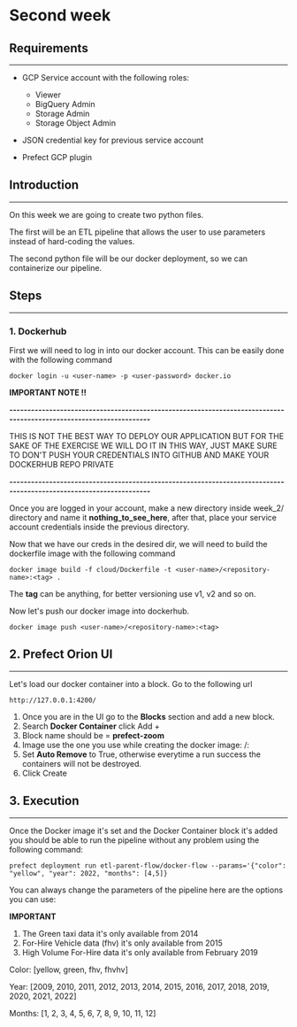 # Second week

## Requirements
****
- GCP Service account with the following roles:
  - Viewer
  - BigQuery Admin
  - Storage Admin
  - Storage Object Admin

- JSON credential key for previous service account
- Prefect GCP plugin

## Introduction
****
On this week we are going to create two python files.

The first will be an ETL pipeline that allows the user to use parameters instead of hard-coding the values.

The second python file will be our docker deployment, so we can containerize our pipeline.

## Steps
****

### 1. Dockerhub 
First we will need to log in into our docker account. This can be easily done with the following command
```commandline
docker login -u <user-name> -p <user-password> docker.io
```
**IMPORTANT NOTE !!**

**-------------------------------------------------------------------------------------------------------------------**

THIS IS NOT THE BEST WAY TO DEPLOY OUR APPLICATION BUT FOR THE SAKE OF THE EXERCISE WE WILL DO IT
IN THIS WAY, JUST MAKE SURE TO DON'T PUSH YOUR CREDENTIALS INTO GITHUB AND MAKE YOUR DOCKERHUB REPO PRIVATE

**-------------------------------------------------------------------------------------------------------------------**

Once you are logged in your account, make a new directory inside week_2/ directory and name it
**nothing_to_see_here**, after that, place your service account credentials inside the previous directory.

Now that we have our creds in the desired dir, we will need to build the dockerfile image with the following command
```commandline
docker image build -f cloud/Dockerfile -t <user-name>/<repository-name>:<tag> .
```

The **tag** can be anything, for better versioning use v1, v2 and so on.

Now let's push our docker image into dockerhub.
```commandline
docker image push <user-name>/<repository-name>:<tag>
```

## 2. Prefect Orion UI
****

Let's load our docker container into a block. Go to the following url
```
http://127.0.0.1:4200/
```

1. Once you are in the UI go to the **Blocks** section and add a new block.
2. Search **Docker Container** click Add +
3. Block name should be = **prefect-zoom**
4. Image use the one you use while creating the docker image: <user-name>/<repository-name>:<tag>
5. Set **Auto Remove** to True, otherwise everytime a run success the containers will not be destroyed.
6. Click Create

## 3. Execution
****

Once the Docker image it's set and the Docker Container block it's added you should be able to run the pipeline
without any problem using the following command:

```commandline
prefect deployment run etl-parent-flow/docker-flow --params='{"color": "yellow", "year": 2022, "months": [4,5]}
```

You can always change the parameters of the pipeline here are the options you can use:

**IMPORTANT**

1. The Green taxi data it's only available from 2014 
2. For-Hire Vehicle data (fhv) it's only available from 2015
3. High Volume For-Hire data it's only available from February 2019

Color: [yellow, green, fhv, fhvhv]

Year: [2009, 2010, 2011, 2012, 2013, 2014, 2015, 2016, 2017, 2018, 2019, 2020, 2021, 2022]

Months: [1, 2, 3, 4, 5, 6, 7, 8, 9, 10, 11, 12]



